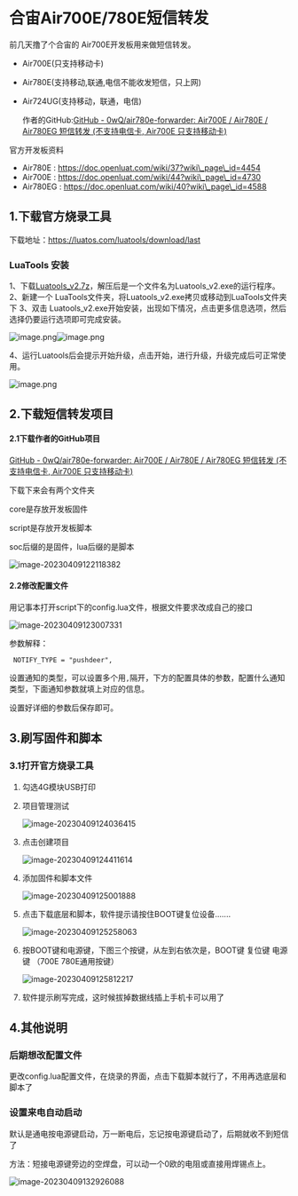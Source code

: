 # 合宙Air700E/780E短信转发

前几天撸了个合宙的 Air700E开发板用来做短信转发。

* Air700E(只支持移动卡)
* Air780E(支持移动,联通,电信不能收发短信，只上网)
*   Air724UG(支持移动，联通，电信)

    作者的GitHub:[GitHub - 0wQ/air780e-forwarder: Air700E / Air780E / Air780EG 短信转发 (不支持电信卡, Air700E 只支持移动卡)](https://github.com/0wQ/air780e-forwarder)

官方开发板资料

* Air780E : https://doc.openluat.com/wiki/37?wiki\_page\_id=4454
* Air700E : https://doc.openluat.com/wiki/44?wiki\_page\_id=4730
* Air780EG : https://doc.openluat.com/wiki/40?wiki\_page\_id=4588

## 1.下载官方烧录工具

下载地址：https://luatos.com/luatools/download/last

### LuaTools 安装

1、下载[Luatools\_v2.7z](https://luatos.com/luatools/download/last)，解压后是一个文件名为Luatools\_v2.exe的运行程序。 2、新建一个 LuaTools文件夹，将Luatools\_v2.exe拷贝或移动到LuaTools文件夹下 3、双击 Luatools\_v2.exe开始安装，出现如下情况，点击更多信息选项，然后选择仍要运行选项即可完成安装。

&#x20;![image.png](https://sjwx.easydoc.xyz/36623104/files/l2uax3n1.png)![image.png](https://sjwx.easydoc.xyz/36623104/files/l2uaxyl1.png)&#x20;

4、运行Luatools后会提示开始升级，点击开始，进行升级，升级完成后可正常使用。

&#x20;![image.png](https://sjwx.easydoc.xyz/36623104/files/l2ub1ffq.png)

## 2.下载短信转发项目

#### 2.1下载作者的GitHub项目

[GitHub - 0wQ/air780e-forwarder: Air700E / Air780E / Air780EG 短信转发 (不支持电信卡, Air700E 只支持移动卡)](https://github.com/0wQ/air780e-forwarder)

下载下来会有两个文件夹

core是存放开发板固件

script是存放开发板脚本

soc后缀的是固件，lua后缀的是脚本

![image-20230409122118382](https://pic.chjina.com/2023/04/9/image-20230409122118382.png)

#### 2.2修改配置文件

用记事本打开script下的config.lua文件，根据文件要求改成自己的接口

![image-20230409123007331](https://pic.chjina.com/2023/04/9/image-20230409123007331.png)

参数解释：

```
 NOTIFY_TYPE = "pushdeer",
```

设置通知的类型，可以设置多个用`,`隔开，下方的配置具体的参数，配置什么通知类型，下面通知参数就填上对应的信息。

设置好详细的参数后保存即可。

## 3.刷写固件和脚本

### 3.1打开官方烧录工具

1. 勾选4G模块USB打印
2.  项目管理测试

    ![image-20230409124036415](https://pic.chjina.com/2023/04/9/image-20230409124036415.png)
3.  点击创建项目

    ![image-20230409124411614](https://pic.chjina.com/2023/04/9/image-20230409124411614.png)
4.  添加固件和脚本文件

    ![image-20230409125001888](https://pic.chjina.com/2023/04/9/image-20230409125001888.png)
5.  点击下载底层和脚本，软件提示请按住BOOT键复位设备.......

    ![image-20230409125258063](https://pic.chjina.com/2023/04/9/image-20230409125258063.png)
6.  按BOOT键和电源键，下图三个按键，从左到右依次是，BOOT键 复位键 电源键 （700E 780E通用按键）

    ![image-20230409125812217](https://pic.chjina.com/2023/04/9/image-20230409125812217.png)
7. 软件提示刷写完成，这时候拔掉数据线插上手机卡可以用了

## 4.其他说明

### 后期想改配置文件

更改config.lua配置文件，在烧录的界面，点击下载脚本就行了，不用再选底层和脚本了

### 设置来电自动启动

默认是通电按电源键启动，万一断电后，忘记按电源键启动了，后期就收不到短信了

方法：短接电源键旁边的空焊盘，可以动一个0欧的电阻或直接用焊锡点上。

![image-20230409132926088](https://pic.chjina.com/2023/04/9/image-20230409132926088.png)
